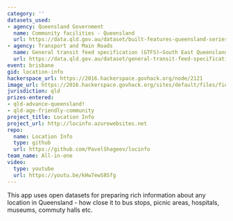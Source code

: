 ```yaml
---
category: ''
datasets_used:
- agency: Queensland Government
  name: Community facilities - Queensland
  url: https://data.qld.gov.au/dataset/built-features-queensland-series/resource/9db90c80-e553-4ceb-9d8d-39c86db32b22
- agency: Transport and Main Roads
  name: General transit feed specification (GTFS)—South East Queensland
  url: https://data.qld.gov.au/dataset/general-transit-feed-specification-gtfs-seq
event: brisbane
gid: location-info
hackerspace_url: https://2016.hackerspace.govhack.org/node/2121
image_url: https://2016.hackerspace.govhack.org/sites/default/files/field/image/locinfo.png
jurisdiction: qld
prizes-entered:
- qld-advance-queensland!
- qld-age-friendly-community
project_title: Location Info
project_url: http://locinfo.azurewebsites.net
repo:
  name: Location Info
  type: github
  url: https://github.com/PavelShageev/locinfo
team_name: All-in-one
video:
  type: youtube
  url: https://youtu.be/kHw7ewS8Sfg
---
```


This app uses open datasets for preparing rich information about any location in Queensland - how close it to bus stops, picnic areas, hospitals, museums, commuty halls etc.